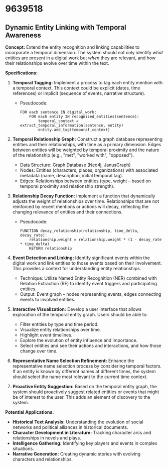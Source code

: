 # 9639518

## Dynamic Entity Linking with Temporal Awareness

**Concept:** Extend the entity recognition and linking capabilities to incorporate a temporal dimension. The system should not only identify *what* entities are present in a digital work but *when* they are relevant, and how their relationships evolve over time within the text.

**Specifications:**

1.  **Temporal Tagging:** Implement a process to tag each entity mention with a temporal context. This context could be explicit (dates, time references) or implicit (sequence of events, narrative structure). 
    *   Pseudocode:
        ```
        FOR each sentence IN digital_work:
            FOR each entity IN recognized_entities(sentence):
                temporal_context = extract_temporal_information(sentence, entity)
                entity.add_tag(temporal_context)
        ```

2.  **Temporal Relationship Graph:** Construct a graph database representing entities and their relationships, with time as a primary dimension. Edges between entities will be weighted by temporal proximity and the nature of the relationship (e.g., "met", "worked with", "opposed").

    *   Data Structure: Graph Database (Neo4j, JanusGraph)
    *   Nodes: Entities (characters, places, organizations) with associated metadata (name, description, initial temporal tag).
    *   Edges: Relationships between entities (type, weight – based on temporal proximity and relationship strength).

3.  **Relationship Decay Function:** Implement a function that dynamically adjusts the weight of relationships over time.  Relationships that are not reinforced by recent mentions or actions will decay, reflecting the changing relevance of entities and their connections.

    *   Pseudocode:
        ```
        FUNCTION decay_relationship(relationship, time_delta, decay_rate):
            relationship.weight = relationship.weight * (1 - decay_rate * time_delta)
            RETURN relationship
        ```

4.  **Event Detection and Linking:** Identify significant events within the digital work and link entities to those events based on their involvement. This provides a context for understanding entity relationships.

    *   Technique: Utilize Named Entity Recognition (NER) combined with Relation Extraction (RE) to identify event triggers and participating entities.
    *   Output: Event graph – nodes representing events, edges connecting events to involved entities.

5.  **Interactive Visualization:** Develop a user interface that allows exploration of the temporal entity graph. Users should be able to:
    *   Filter entities by type and time period.
    *   Visualize entity relationships over time.
    *   Highlight event timelines.
    *   Explore the evolution of entity influence and importance.
    *   Select entities and see their actions and interactions, and how those change over time.

6.  **Representative Name Selection Refinement:** Enhance the representative name selection process by considering temporal factors. If an entity is known by different names at different times, the system should select the name most relevant to the current time context.

7.  **Proactive Entity Suggestion:** Based on the temporal entity graph, the system should proactively suggest related entities or events that might be of interest to the user. This adds an element of discovery to the system.

**Potential Applications:**

*   **Historical Text Analysis:** Understanding the evolution of social networks and political alliances in historical documents.
*   **Character Development in Literature:** Tracking character arcs and relationships in novels and plays.
*   **Intelligence Gathering:** Identifying key players and events in complex situations.
*   **Narrative Generation:** Creating dynamic stories with evolving characters and relationships.